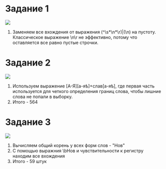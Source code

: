 
# Задание 1

![](https://pp.userapi.com/c845017/v845017240/6cfd0/fvG321PIIQY.jpg)

1. Заменяем все вхождения от выражения (^\s*\n*\r)|(\n) на пустоту. Классическое выражение \n\r не эффективно, потому что оставляется все равно пустые строчки.

# Задание 2

![](https://pp.userapi.com/c845017/v845017240/6d082/Ue7bE2ZDuK0.jpg)

1. Используем выражение [А-Я][а-яѣ]+слав[а-яѣ], где первая часть используется для четкого определения границ слова, чтобы лишние слова не попали в выборку.
2. Итого - 564

# Задание 3

![](https://pp.userapi.com/c845017/v845017240/6d04e/HXZugHsgUfM.jpg)

1. Вычисляем общий корень у всех форм слов - "Нов"
2. С помощью выражния \bНов и чувствительности к регистру находим все вхождения
3. Итого - 59 штук
